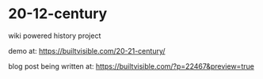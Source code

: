 # 20-12-century
wiki powered history project

demo at: https://builtvisible.com/20-21-century/

blog post being written at: https://builtvisible.com/?p=22467&preview=true

